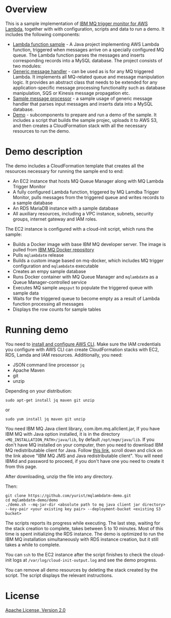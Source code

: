 # Overview

This is a sample implementation of [IBM MQ trigger monitor for AWS Lambda](https://github.com/yurist/mqlambdatm), together with with configuration, scripts and data to run a demo. It includes the following components:

- [Lambda function sample](https://github.com/yurist/mqlambdatm-demo/tree/master/lambda-function-sample) - A Java project implementing AWS Lambda function, triggered when messages arrive on a specially configured MQ queue. The Lambda function parses the messages and inserts corresponding records into a MySQL database. The project consists of two modules: 
- [Generic message handler](https://github.com/yurist/mqlambdatm-demo/tree/master/lambda-function-sample/generic-message-handler) - can be used as is for any MQ triggered Lambda. It implements all MQ-related queue and message manipulation logic. It provides an abstract class that needs to be extended for any application-specific message processing functionality such as database manipulation, SQS or Kinesis message propagation etc.
- [Sample message processor](https://github.com/yurist/mqlambdatm-demo/tree/master/lambda-function-sample/sample-mysql-message-processor) - a sample usage of generic message handler that parses input messages and inserts data into a MySQL database.
- [Demo](https://github.com/yurist/mqlambdatm-demo/tree/master/demo) - subcomponents to prepare and run a demo of the sample. It includes a script that builds the sample projec, uploads it to AWS S3, and then creates a CloudFormation stack with all the necessary resources to run the demo.

# Demo description

The demo includes a CloudFormation template that creates all the resources necessary for running the sample end to end:

- An EC2 instance that hosts MQ Queue Manager along with MQ Lambda Trigger Monitor
- A fully configured Lambda function, triggered by MQ Lamdba Trigger Monitor, pulls messages from the triggered queue and writes records to a sample database
- An RDS MariaDB instance with a sample database
- All auxiliary resources, including a VPC instance, subnets, security groups, internet gateway and IAM roles.

The EC2 instance is configured with a cloud-init script, which runs the sample:

- Builds a Docker image with base IBM MQ developer server. The image is pulled from [IBM MQ Docker repository](https://github.com/ibm-messaging/mq-docker)
- Pulls `mqlambdatm` release
- Builds a custom image based on mq-docker, which includes MQ trigger configuration and `mqlambdatm` executable
- Creates an empy sample database
- Runs Docker container with MQ Queue Manager and `mqlambdatm` as a Queue Manager-controlled service
- Executes MQ sample `amqsput` to populate the triggered queue with sample data
- Waits for the triggered queue to become empty as a result of Lambda function processing all messages
- Displays the row counts for sample tables

# Running demo

You need to [install and configure AWS CLI](http://docs.aws.amazon.com/cli/latest/userguide/installing.html). Make sure the IAM credentials you configure with AWS CLI can create CloudFormation stacks with EC2, RDS, Lamda and IAM resources. Additionally, you need:

- JSON command line processor `jq`
- Apache Maven
- git
- unzip

Depending on your distribution: 

    sudo apt-get install jq maven git unzip

or

    sudo yum install jq maven git unzip

You need IBM MQ Java client library, com.ibm.mq.allclient.jar, If you have IBM MQ with Java option installed, it is in the directory `<MQ_INSTALLATION_PATH>/java/lib`, by default `/opt/mqm/java/lib`. If you don't have MQ installed on your computer, then you need to download IBM MQ redistributable client for Java. Follow [this link](https://www-945.ibm.com/support/fixcentral/swg/selectFixes?parent=ibm~WebSphere&product=ibm/WebSphere/WebSphere+MQ&release=9.0.1&platform=Linux+64-bit,x86_64&function=all), scroll down and click on the link above "IBM MQ JMS and Java redistributable client". You will need IBMid and password to proceed, if you don't have one you need to create it from this page.

After downloading, unzip the file into any directory.

Then:

    git clone https://github.com/yurist/mqlambdatm-demo.git
    cd mqlambdatm-demo/demo
    ./demo.sh --mq-jar-dir <absolute path to mq java client jar directory> --key-pair <your existing key pair> --deployment-bucket <existing S3 bucket>
    
The scripts reports its progress while executing. The last step, waiting for the stack creation to complete, takes between 5 to 10 minutes. Most of this time is spent initializing the RDS instance. The demo is optimized to run the IBM MQ installation simultaneously with RDS instance creation, but it still takes a while to complete.

You can `ssh` to the EC2 instance after the script finishes to check the cloud-init logs at `/var/log/cloud-init-output.log` and see the demo progress.

You can remove all demo resources by deleting the stack created by the script. The script displays the relevant instructions.

# License

[Apache License, Version 2.0](http://apache.org/licenses/LICENSE-2.0.html)
    

    
   

